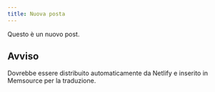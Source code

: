 ```yaml
---
title: Nuova posta
---
```


Questo è un nuovo post.

## Avviso

Dovrebbe essere distribuito automaticamente da Netlify e inserito in Memsource per la traduzione.
